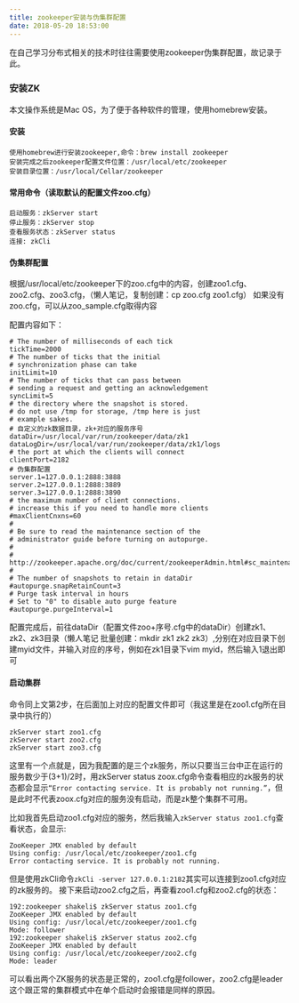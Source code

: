 ```yaml
---
title: zookeeper安装与伪集群配置
date: 2018-05-20 18:53:00
---
```

在自己学习分布式相关的技术时往往需要使用zookeeper伪集群配置，故记录于此。

### 安装ZK
本文操作系统是Mac OS，为了便于各种软件的管理，使用homebrew安装。
#### 安装
	使用homebrew进行安装zookeeper,命令：brew install zookeeper
	安装完成之后zookeeper配置文件位置：/usr/local/etc/zookeeper
	安装目录位置：/usr/local/Cellar/zookeeper

#### 常用命令（读取默认的配置文件zoo.cfg）
	启动服务：zkServer start
	停止服务：zkServer stop
	查看服务状态：zkServer status
	连接: zkCli


#### 伪集群配置
根据/usr/local/etc/zookeeper下的zoo.cfg中的内容，创建zoo1.cfg、zoo2.cfg、zoo3.cfg，（懒人笔记，复制创建：cp zoo.cfg zoo1.cfg）
如果没有zoo.cfg，可以从zoo_sample.cfg取得内容

配置内容如下：
```text
# The number of milliseconds of each tick
tickTime=2000
# The number of ticks that the initial 
# synchronization phase can take
initLimit=10
# The number of ticks that can pass between 
# sending a request and getting an acknowledgement
syncLimit=5
# the directory where the snapshot is stored.
# do not use /tmp for storage, /tmp here is just 
# example sakes.
# 自定义的zk数据目录，zk+对应的服务序号
dataDir=/usr/local/var/run/zookeeper/data/zk1
dataLogDir=/usr/local/var/run/zookeeper/data/zk1/logs
# the port at which the clients will connect
clientPort=2182
# 伪集群配置
server.1=127.0.0.1:2888:3888
server.2=127.0.0.1:2888:3889
server.3=127.0.0.1:2888:3890
# the maximum number of client connections.
# increase this if you need to handle more clients
#maxClientCnxns=60
#
# Be sure to read the maintenance section of the 
# administrator guide before turning on autopurge.
#
# http://zookeeper.apache.org/doc/current/zookeeperAdmin.html#sc_maintenance
#
# The number of snapshots to retain in dataDir
#autopurge.snapRetainCount=3
# Purge task interval in hours
# Set to "0" to disable auto purge feature
#autopurge.purgeInterval=1
```
	
配置完成后，前往dataDir（配置文件zoo+序号.cfg中的dataDir）创建zk1、zk2、zk3目录（懒人笔记 批量创建：mkdir zk1 zk2 zk3）,分别在对应目录下创建myid文件，并输入对应的序号，例如在zk1目录下vim myid，然后输入1退出即可

#### 启动集群
命令同上文第2步，在后面加上对应的配置文件即可（我这里是在zoo1.cfg所在目录中执行的）
```text
zkServer start zoo1.cfg
zkServer start zoo2.cfg
zkServer start zoo3.cfg
```
这里有一个点就是，因为我配置的是三个zk服务，所以只要当三台中正在运行的服务数少于(3+1)/2时，用zkServer status zoox.cfg命令查看相应的zk服务的状态都会显示```“Error contacting service. It is probably not running.”```，但是此时不代表zoox.cfg对应的服务没有启动，而是zk整个集群不可用。

比如我首先启动zoo1.cfg对应的服务，然后我输入```zkServer status zoo1.cfg```查看状态，会显示:
```text 
ZooKeeper JMX enabled by default
Using config: /usr/local/etc/zookeeper/zoo1.cfg
Error contacting service. It is probably not running.
```
但是使用zkCli命令```zkCli -server 127.0.0.1:2182```其实可以连接到zoo1.cfg对应的zk服务的。
接下来启动zoo2.cfg之后，再查看zoo1.cfg和zoo2.cfg的状态：
```text
192:zookeeper shakeli$ zkServer status zoo1.cfg
ZooKeeper JMX enabled by default
Using config: /usr/local/etc/zookeeper/zoo1.cfg
Mode: follower
192:zookeeper shakeli$ zkServer status zoo2.cfg 
ZooKeeper JMX enabled by default
Using config: /usr/local/etc/zookeeper/zoo2.cfg
Mode: leader
```
可以看出两个ZK服务的状态是正常的，zoo1.cfg是follower，zoo2.cfg是leader
这个跟正常的集群模式中在单个启动时会报错是同样的原因。








